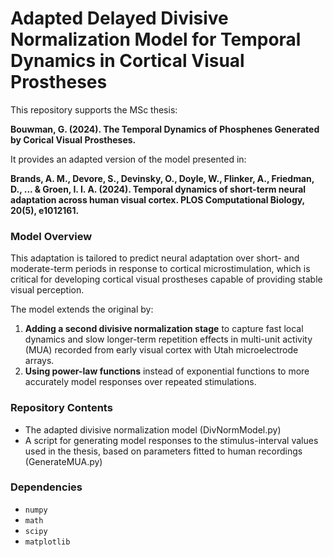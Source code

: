 # Adapted Delayed Divisive Normalization Model for Temporal Dynamics in Cortical Visual Prostheses

This repository supports the MSc thesis:

**Bouwman, G. (2024). The Temporal Dynamics of Phosphenes Generated by Corical Visual Prostheses.**

It provides an adapted version of the model presented in:

**Brands, A. M., Devore, S., Devinsky, O., Doyle, W., Flinker, A., Friedman, D., ... & Groen, I. I. A. (2024). Temporal dynamics of short-term neural adaptation across human visual cortex. PLOS Computational Biology, 20(5), e1012161.**

### Model Overview

This adaptation is tailored to predict neural adaptation over short- and moderate-term periods in response to cortical microstimulation, which is critical for developing cortical visual prostheses capable of providing stable visual perception.

The model extends the original by:
1. **Adding a second divisive normalization stage** to capture fast local dynamics and slow longer-term repetition effects in multi-unit activity (MUA) recorded from early visual cortex with Utah microelectrode arrays.
2. **Using power-law functions** instead of exponential functions to more accurately model responses over repeated stimulations.

### Repository Contents

- The adapted divisive normalization model (DivNormModel.py)
- A script for generating model responses to the stimulus-interval values used in the thesis, based on parameters fitted to human recordings (GenerateMUA.py)

### Dependencies

- `numpy`
- `math`
- `scipy`
- `matplotlib`
